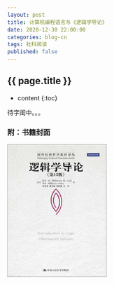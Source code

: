 ```yaml
---
layout: post
title: 计算机编程语言与《逻辑学导论》
date: 2020-12-30 22:00:00
categories: blog-cn
tags: 社科阅读
published: false
--- 
```


<h2>{{ page.title }}</h2>

* content
{:toc}

待字闺中。。。

<h3>附：书籍封面</h3>

<img src="/images/introduction_to_logic.jpeg" width="45%">
